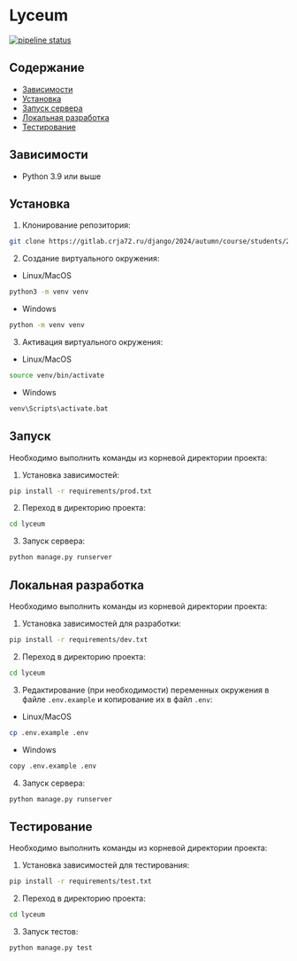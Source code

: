 # Lyceum

[![pipeline status](https://gitlab.crja72.ru/django/2024/autumn/course/students/286651-ya.vkarsten-course-1187/badges/main/pipeline.svg)](https://gitlab.crja72.ru/django/2024/autumn/course/students/286651-ya.vkarsten-course-1187/-/commits/main)

## Содержание
- [Зависимости](#зависимости)
- [Установка](#установка)
- [Запуск сервера](#запуск-сервера)
- [Локальная разработка](#локальная-разработка)
- [Тестирование](#тестирование)

## Зависимости

- Python 3.9 или выше

## Установка

1. Клонирование репозитория:
```bash
git clone https://gitlab.crja72.ru/django/2024/autumn/course/students/286651-ya.vkarsten-course-1187 && cd 286651-ya.vkarsten-course-1187
```
2. Создание виртуального окружения:

- Linux/MacOS
```bash
python3 -m venv venv
```
- Windows
```bash
python -m venv venv
```

3. Активация виртуального окружения:

- Linux/MacOS
```bash
source venv/bin/activate
```
- Windows
```bash
venv\Scripts\activate.bat
```

## Запуск

Необходимо выполнить команды из корневой директории проекта:

1. Установка зависимостей:
```bash
pip install -r requirements/prod.txt
```

2. Переход в директорию проекта:
```bash
cd lyceum
```

3. Запуск сервера:
```bash
python manage.py runserver
```

## Локальная разработка

Необходимо выполнить команды из корневой директории проекта:

1. Установка зависимостей для разработки:
```bash
pip install -r requirements/dev.txt
```
2. Переход в директорию проекта:
```bash
cd lyceum
```

3. Редактирование (при необходимости) переменных окружения в файле ```.env.example``` и копирование их в файл ```.env```:

- Linux/MacOS
```bash
cp .env.example .env
```
- Windows
```bash
copy .env.example .env
```

4. Запуск сервера:
```bash
python manage.py runserver
```

## Тестирование

Необходимо выполнить команды из корневой директории проекта:

1. Установка зависимостей для тестирования:
```bash
pip install -r requirements/test.txt
```

2. Переход в директорию проекта:
```bash
cd lyceum
```

3. Запуск тестов:
```bash
python manage.py test
```
